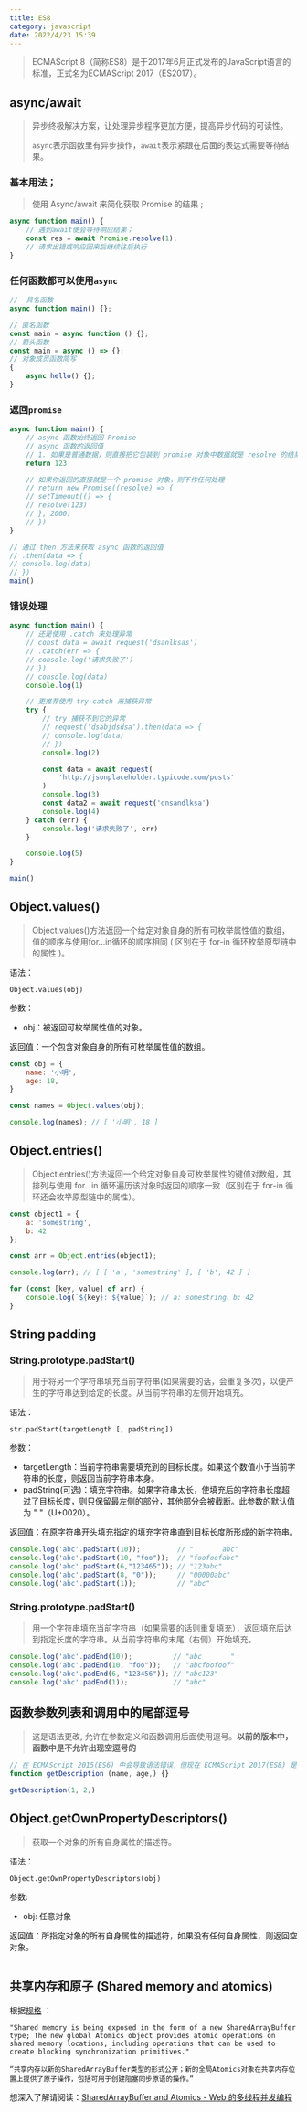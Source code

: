 ```yaml
---
title: ES8 
category: javascript 
date: 2022/4/23 15:39
---
```


> ECMAScript 8（简称ES8）是于2017年6月正式发布的JavaScript语言的标准，正式名为ECMAScript 2017（ES2017）。

## async/await

> 异步终极解决方案，让处理异步程序更加方便，提高异步代码的可读性。
>
> `async`表示函数里有异步操作，`await`表示紧跟在后面的表达式需要等待结果。

### 基本用法；

> 使用 Async/await 来简化获取 Promise 的结果 ;

```javascript
async function main() {
    // 遇到await便会等待响应结果；
    const res = await Promise.resolve(1);
    // 请求出错或响应回来后继续往后执行
}
```

### 任何函数都可以使用`async `

```js
//  具名函数
async function main() {};

// 匿名函数
const main = async function () {};
// 箭头函数
const main = async () => {};
// 对象成员函数简写
{
    async hello() {};
}
```

### 返回`promise`

```javascript
async function main() {
    // async 函数始终返回 Promise
    // async 函数的返回值
    // 1. 如果是普通数据，则直接把它包装到 promise 对象中数据就是 resolve 的结果
    return 123

    // 如果你返回的直接就是一个 promise 对象，则不作任何处理
    // return new Promise((resolve) => {
    // setTimeout(() => {
    // resolve(123)
    // }, 2000)
    // })
}

// 通过 then 方法来获取 async 函数的返回值
// .then(data => {
// console.log(data)
// })
main()
```

### 错误处理

```javascript
async function main() {
    // 还是使用 .catch 来处理异常
    // const data = await request('dsanlksas')
    // .catch(err => {
    // console.log('请求失败了')
    // })
    // console.log(data)
    console.log(1)

    // 更推荐使用 try-catch 来捕获异常
    try {
        // try 捕获不到它的异常
        // request('dsabjdsdsa').then(data => {
        // console.log(data)
        // })
        console.log(2)

        const data = await request(
            'http://jsonplaceholder.typicode.com/posts'
        )
        console.log(3)
        const data2 = await request('dnsandlksa')
        console.log(4)
    } catch (err) {
        console.log('请求失败了', err)
    }

    console.log(5)
}

main()
```

## Object.values()

> Object.values()方法返回一个给定对象自身的所有可枚举属性值的数组，值的顺序与使用for...in循环的顺序相同 ( 区别在于 for-in 循环枚举原型链中的属性 )。

语法：

```text
Object.values(obj)
```

参数：

- obj：被返回可枚举属性值的对象。

返回值：一个包含对象自身的所有可枚举属性值的数组。

```javascript
const obj = {
    name: '小明',
    age: 18,
}

const names = Object.values(obj);

console.log(names); // [ '小明', 18 ]
```

## Object.entries()

> Object.entries()方法返回一个给定对象自身可枚举属性的键值对数组，其排列与使用 for...in 循环遍历该对象时返回的顺序一致（区别在于 for-in 循环还会枚举原型链中的属性）。

```javascript
const object1 = {
    a: 'somestring',
    b: 42
};

const arr = Object.entries(object1);

console.log(arr); // [ [ 'a', 'somestring' ], [ 'b', 42 ] ]

for (const [key, value] of arr) {
    console.log(`${key}: ${value}`); // a: somestring、b: 42
}
```

## String padding

### String.prototype.padStart()

> 用于将另一个字符串填充当前字符串(如果需要的话，会重复多次)，以便产生的字符串达到给定的长度。从当前字符串的左侧开始填充。

语法：

```text
str.padStart(targetLength [, padString])
```

参数：

- targetLength：当前字符串需要填充到的目标长度。如果这个数值小于当前字符串的长度，则返回当前字符串本身。
- padString(可选)：填充字符串。如果字符串太长，使填充后的字符串长度超过了目标长度，则只保留最左侧的部分，其他部分会被截断。此参数的默认值为 " "（U+0020）。

返回值：在原字符串开头填充指定的填充字符串直到目标长度所形成的新字符串。

```javascript
console.log('abc'.padStart(10));         // "       abc"
console.log('abc'.padStart(10, "foo"));  // "foofoofabc"
console.log('abc'.padStart(6,"123465")); // "123abc"
console.log('abc'.padStart(8, "0"));     // "00000abc"
console.log('abc'.padStart(1));          // "abc"
```

### String.prototype.padStart()

> 用一个字符串填充当前字符串（如果需要的话则重复填充），返回填充后达到指定长度的字符串。从当前字符串的末尾（右侧）开始填充。

```javascript
console.log('abc'.padEnd(10));          // "abc       "
console.log('abc'.padEnd(10, "foo"));   // "abcfoofoof"
console.log('abc'.padEnd(6, "123456")); // "abc123"
console.log('abc'.padEnd(1));           // "abc"
```

## 函数参数列表和调用中的尾部逗号

> 这是语法更改, 允许在参数定义和函数调用后面使用逗号。**以前的版本中，函数中是不允许出现空逗号的**

```javascript
// 在 ECMAScript 2015(ES6) 中会导致语法错误，但现在 ECMAScript 2017(ES8) 是合法的：
function getDescription (name, age,) {}

getDescription(1, 2,)
```

## Object.getOwnPropertyDescriptors()

> 获取一个对象的所有自身属性的描述符。

语法：

```text
Object.getOwnPropertyDescriptors(obj)
```

参数: 

- obj: 任意对象

返回值：所指定对象的所有自身属性的描述符，如果没有任何自身属性，则返回空对象。

```javascript

```

## 共享内存和原子 (Shared memory and atomics)

根据[规格](https://tc39.github.io/ecmascript_sharedmem/shmem.html) ：

```text
"Shared memory is being exposed in the form of a new SharedArrayBuffer type; The new global Atomics object provides atomic operations on shared memory locations, including operations that can be used to create blocking synchronization primitives."
```

```text
“共享内存以新的SharedArrayBuffer类型的形式公开；新的全局Atomics对象在共享内存位置上提供了原子操作，包括可用于创建阻塞同步原语的操作。”
```

想深入了解请阅读：[SharedArrayBuffer and Atomics - Web 的多线程并发编程](https://zhuanlan.zhihu.com/p/35484684)
